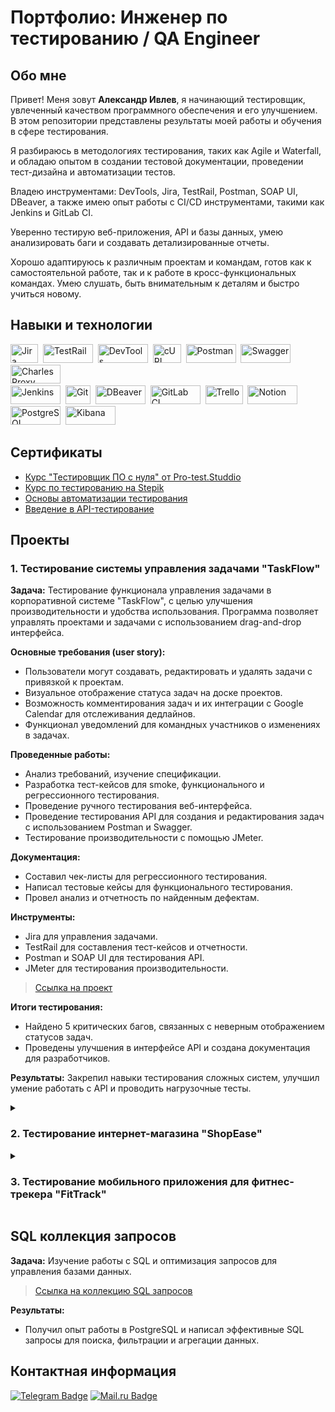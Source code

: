 
# Портфолио: Инженер по тестированию / QA Engineer

## Обо мне

Привет! Меня зовут **Александр Ивлев**, я начинающий тестировщик, увлеченный качеством программного обеспечения и его улучшением. 
В этом репозитории представлены результаты моей работы и обучения в сфере тестирования.

Я разбираюсь в методологиях тестирования, таких как Agile и Waterfall, и обладаю опытом в создании тестовой документации, проведении тест-дизайна и автоматизации тестов.

Владею инструментами: DevTools, Jira, TestRail, Postman, SOAP UI, DBeaver, а также имею опыт работы с CI/CD инструментами, такими как Jenkins и GitLab CI.

Уверенно тестирую веб-приложения, API и базы данных, умею анализировать баги и создавать детализированные отчеты.

Хорошо адаптируюсь к различным проектам и командам, готов как к самостоятельной работе, так и к работе в кросс-функциональных командах. Умею слушать, быть внимательным к деталям и быстро учиться новому.

## Навыки и технологии
<div> 
  <img src="https://img.shields.io/badge/Jira-blue" title="Jira" alt="Jira" width="44" height="30"/>&nbsp;
  <img src="https://img.shields.io/badge/TestRail-purple" title="TestRail" alt="TestRail" width="80" height="30"/>&nbsp;
  <img src="https://img.shields.io/badge/DevTools-grey" title="DevTools" alt="DevTools" width="80" height="30"/>&nbsp;
  <img src="https://img.shields.io/badge/cURL-black" title="cURL" alt="cURL" width="45" height="30"/>&nbsp;
  <img src="https://img.shields.io/badge/Postman-orange" title="Postman" alt="Postman" width="80" height="30"/>&nbsp;
  <img src="https://img.shields.io/badge/Swagger-green" title="Swagger" alt="Swagger" width="80" height="30"/>&nbsp;
  <img src="https://img.shields.io/badge/Charles_Proxy-lightgrey" title="Charles Proxy" alt="Charles Proxy" width="80" height="30"/>&nbsp;
</div>
<div>
  <img src="https://img.shields.io/badge/Jenkins-black" title="Jenkins" alt="Jenkins" width="80" height="30"/>&nbsp;
  <img src="https://img.shields.io/badge/Git-red" title="Git" alt="Git" width="40" height="30"/>&nbsp;
  <img src="https://img.shields.io/badge/DBeaver-blue" title="DBeaver" alt="DBeaver" width="80" height="30"/>&nbsp;
  <img src="https://img.shields.io/badge/GitLab_CI-yellow" title="GitLab CI" alt="GitLab CI" width="80" height="30"/>&nbsp;
  <img src="https://img.shields.io/badge/Trello-blue" title="Trello" alt="Trello" width="60" height="30"/>&nbsp;
  <img src="https://img.shields.io/badge/Notion-black" title="Notion" alt="Notion" width="80" height="30"/>&nbsp;
  <img src="https://img.shields.io/badge/PostgreSQL-darkblue" title="PostgreSQL" alt="PostgreSQL" width="80" height="30"/>&nbsp;
  <img src="https://img.shields.io/badge/Kibana-pink" title="Kibana" alt="Kibana" width="80" height="30"/>&nbsp;
</div>

## Сертификаты
- [Курс "Тестировщик ПО с нуля" от Pro-test.Studdio](https://drive.google.com/file/d/1UzAkYLtwJl30TuuNj3PPEyKALnYpdat7/view?usp=sharing)
- [Курс по тестированию на Stepik](https://stepik.org/cert/...)
- [Основы автоматизации тестирования](https://stepik.org/cert/...)
- [Введение в API-тестирование](https://stepik.org/cert/...)

## Проекты

### 1. Тестирование системы управления задачами "TaskFlow"

**Задача:** Тестирование функционала управления задачами в корпоративной системе "TaskFlow", с целью улучшения производительности и удобства использования. Программа позволяет управлять проектами и задачами с использованием drag-and-drop интерфейса.

**Основные требования (user story):** 
- Пользователи могут создавать, редактировать и удалять задачи с привязкой к проектам.
- Визуальное отображение статуса задач на доске проектов.
- Возможность комментирования задач и их интеграции с Google Calendar для отслеживания дедлайнов.
- Функционал уведомлений для командных участников о изменениях в задачах.

**Проведенные работы:**
- Анализ требований, изучение спецификации.
- Разработка тест-кейсов для smoke, функционального и регрессионного тестирования.
- Проведение ручного тестирования веб-интерфейса.
- Проведение тестирования API для создания и редактирования задач с использованием Postman и Swagger.
- Тестирование производительности с помощью JMeter.
  
**Документация:**
- Составил чек-листы для регрессионного тестирования.
- Написал тестовые кейсы для функционального тестирования.
- Провел анализ и отчетность по найденным дефектам.

**Инструменты:**
- Jira для управления задачами.
- TestRail для составления тест-кейсов и отчетности.
- Postman и SOAP UI для тестирования API.
- JMeter для тестирования производительности.

> [Ссылка на проект](https://docs.google.com/document/d/10eJq1R6_KPTi4vBPFnWScVVRbg7hqAbNkGG8_DPDCKQ/edit?usp=sharing)

**Итоги тестирования:**
- Найдено 5 критических багов, связанных с неверным отображением статусов задач.
- Проведены улучшения в интерфейсе API и создана документация для разработчиков.

**Результаты:** 
Закрепил навыки тестирования сложных систем, улучшил умение работать с API и проводить нагрузочные тесты.

<details>
  <summary><h3>2. Тестирование интернет-магазина "ShopEase"</h3></summary>
  
  **Задача:** Провести комплексное тестирование веб-приложения интернет-магазина "ShopEase", включая функциональное тестирование корзины покупок, оплаты, фильтров товаров, регистрации и авторизации пользователей.

  **Основные требования (user story):**
  - Пользователи могут регистрироваться и авторизовываться.
  - Корзина должна сохранять добавленные товары, даже если пользователь закрывает браузер.
  - Возможность выбора способов оплаты (банковская карта, электронные деньги).
  - Применение фильтров товаров по цене, бренду и категории.
  - Поддержка отзывов на товары.

  **Проведенные работы:**
  - Разработка тест-кейсов для функционального тестирования (корзина, фильтры, оплата).
  - Тестирование API для регистрации пользователей, добавления товаров в корзину и завершения покупок.
  - Проведение кроссбраузерного тестирования для проверки совместимости с Chrome, Firefox, Safari.
  - Написание тестов для проверки безопасности (SQL-инъекции, XSS-атаки).
    
  **Инструменты:**
  - Jira для управления задачами.
  - Postman для API-тестирования.
  - Jenkins для автоматизации запуска тестов.
  - Selenium для создания автоматизированных тестов UI.
    
  **Документация:**
  - Чек-листы для регрессионного тестирования.
  - Отчеты о выявленных дефектах и рекомендациях по их исправлению.

  **Итоги тестирования:**
  - Найдено 7 багов в системе оплаты, 3 из которых критические.
  - Проведена оптимизация фильтров товаров для ускорения работы на мобильных устройствах.

  **Результаты:**
  Укрепил навыки кроссбраузерного тестирования, проверки безопасности веб-приложений и создания автоматизированных тестов.

</details>

<details>
  <summary><h3>3. Тестирование мобильного приложения для фитнес-трекера "FitTrack"</h3></summary>
  
  **Задача:** Провести тестирование мобильного приложения для фитнес-трекера, включая проверку синхронизации данных с устройством и расчетов сжигаемых калорий.

  **Основные требования (user story):**
  - Синхронизация данных трекера с мобильным приложением (шаги, пульс, сон).
  - Точное отображение сожженных калорий на основе активности.
  - Поддержка уведомлений о достижении целей (например, количество шагов).
  - Интеграция с Google Fit и Apple Health.

  **Проведенные работы:**
  - Разработка тест-кейсов для функционального тестирования основных функций (синхронизация, уведомления, интеграции).
  - Проведение тестирования API для проверки корректности передачи данных.
  - Тестирование работы приложения на различных устройствах и версиях ОС (Android, iOS).
  - Проведение нагрузочного тестирования для оценки стабильности работы при большом количестве данных.

  **Инструменты:**
  - Charles Proxy для анализа сетевых запросов.
  - Postman для API-тестирования.
  - Android Studio и Xcode для тестирования на эмуляторах.
    
  **Итоги тестирования:**
  - Найдено 4 критических багов в синхронизации данных.
  - Исправлены ошибки, связанные с некорректным расчетом калорий.

  **Результаты:**
  Углубил знания в мобильном тестировании и работе с различными API интеграциями.

</details>


## SQL коллекция запросов

**Задача:** Изучение работы с SQL и оптимизация запросов для управления базами данных.

> [Ссылка на коллекцию SQL запросов](https://docs.google.com/document/d/1ogoBNRqZw0CREglt5oY_cBY6VBwIoFn3VDSvu2f9jo0/edit?usp=drive_link)

**Результаты:**
- Получил опыт работы в PostgreSQL и написал эффективные SQL запросы для поиска, фильтрации и агрегации данных.

## Контактная информация
[![Telegram Badge](https://img.shields.io/badge/-alexivlev_tester-blue?style=flat&logo=Telegram&logoColor=white)](...)     [![Mail.ru Badge](https://img.shields.io/badge/-Mail.ru-blue?style=flat&logo=Mail.ru&logoColor=orange)](...)
